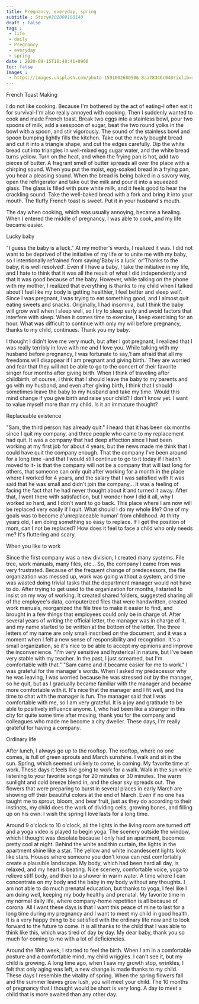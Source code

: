 ```yaml
---
title: Pregnancy, everyday, spring
subtitle : Story#202009160140
draft : false
tags :
 - life
 - daily
 - Pregnancy
 - everyday
 - spring
date : 2020-09-15T16:40:41+0900
toc: false
images : 
 - https://images.unsplash.com/photo-1591002680506-8aa78346c040?ixlib=rb-1.2.1&q=80&fm=jpg&crop=entropy&cs=tinysrgb&w=1080&fit=max&ixid=eyJhcHBfaWQiOjE1NTU0OX0
---
```


French Toast Making  

I do not like cooking. Because I'm bothered by the act of eating-I often eat it for survival-I'm also really annoyed with cooking. Then I suddenly wanted to cook and made French toast. Break two eggs into a stainless bowl, pour two spoons of milk, add a sesspoon of sugar, beat the two round yolks in the bowl with a spoon, and stir vigorously. The sound of the stainless bowl and spoon bumping lightly fills the kitchen. Take out the newly bought bread and cut it into a triangle shape, and cut the edges carefully. Dip the white bread cut into triangles in well-mixed egg sugar water, and the white bread turns yellow. Turn on the heat, and when the frying pan is hot, add two pieces of butter. A fragrant smell of butter spreads all over the place with a chirping sound. When you put the moist, egg-soaked bread in a frying pan, you hear a pleasing sound. When the bread is being baked in a savory way, open the refrigerator and take out the milk and pour it into a squeezed glass. The glass is filled with pure white milk, and it feels good to hear the crackling sound. Take the well-baked bread with a fork and bring it into your mouth. The fluffy French toast is sweet. Put it in your husband's mouth.  

The day when cooking, which was usually annoying, became a healing. When I entered the middle of pregnancy, I was able to cook, and my life became easier.  

Lucky baby  

"I guess the baby is a luck." At my mother's words, I realized it was. I did not want to be deprived of the initiative of my life or to unite me with my baby, so I intentionally refrained from saying'Baby is a luck' or'Thanks to the baby, it is well resolved'. Even if I have a baby, I take the initiative in my life, and I hate to think that it was all the result of what I did independently and that it was good because of the baby. However, while talking on the phone with my mother, I realized that everything is thanks to my child when I talked about'I feel like my body is getting healthier, I feel better and sleep well'. Since I was pregnant, I was trying to eat something good, and I almost quit eating sweets and snacks. Originally, I had insomnia, but I think the baby will grow well when I sleep well, so I try to sleep early and avoid factors that interfere with sleep. When it comes time to exercise, I keep exercising for an hour. What was difficult to continue with only my will before pregnancy, thanks to my child, continues. Thank you my baby.  

I thought I didn't love me very much, but after I got pregnant, I realized that I was really terribly in love with me and I love you. While talking with my husband before pregnancy, I was fortunate to say,'I am afraid that all my freedoms will disappear if I am pregnant and giving birth.' They are worried and fear that they will not be able to go to the concert of their favorite singer four months after giving birth. When I think of traveling after childbirth, of course, I think that I should leave the baby to my parents and go with my husband, and even after giving birth, I think that I should sometimes leave the baby to my husband and take my time. Would this mind change if you give birth and raise your child? I don't know yet. I want to value myself more than my child. Is it an immature thought?  

Replaceable existence  

"Sam, the third person has already quit." I heard that it has been six months since I quit my company, and three people who came to my replacement had quit. It was a company that had deep affection since I had been working at my first job for about 4 years, but the news made me think that I could have quit the company enough. That the company I've been around for a long time -and that I would still continue to go to it today if I hadn't moved to it- is that the company will not be a company that will last long for others, that someone can only quit after working for a month in the place where I worked for 4 years, and the salary that I was satisfied with It was said that he was small and didn't join the company... It was a feeling of facing the fact that he had never thought about it and turned it away. After that, I went there with satisfaction, but I wonder how I did it all, why I worked so hard, and I don't want to go back. This place where I am now will be replaced very easily if I quit. What should I do my whole life? One of my goals was to become a'unreplaceable human' from childhood. At thirty years old, I am doing something so easy to replace. If I get the position of mom, can I not be replaced? How does it feel to face a child who only needs me? It's fluttering and scary.  

When you like to work  

Since the first company was a new division, I created many systems. File tree, work manuals, many files, etc... So, the company I came from was very frustrated. Because of the frequent change of predecessors, the file organization was messed up, work was going without a system, and time was wasted doing trivial tasks that the department manager would not have to do. After trying to get used to the organization for months, I started to insist on my way of working. It created shared folders, suggested sharing all of the employee's data, computerized files that were handwritten, created work manuals, reorganized the file tree to make it easier to find, and brought in a few things that employees could only be in charge of. After several years of writing the official letter, the manager was in charge of it, and my name started to be written at the bottom of the letter. The three letters of my name are only small inscribed on the document, and it was a moment when I felt a new sense of responsibility and recognition. It's a small organization, so it's nice to be able to accept my opinions and improve the inconvenience. "I'm very sensitive and hysterical in nature, but I've been very stable with my teacher. In the past, I just screamed, but I'm comfortable with that." "Sam came and it became easier for me to work." I was grateful for the manager's words. When I asked my predecessor why he was leaving, I was worried because he was stressed out by the manager, so he quit, but as I gradually became familiar with the manager and became more comfortable with it. It's nice that the manager and I fit well, and the time to chat with the manager is fun. The manager said that I was comfortable with me, so I am very grateful. It is a joy and gratitude to be able to positively influence anyone. I, who had been like a stranger in this city for quite some time after moving, thank you for the company and colleagues who made me become a city dweller. These days, I'm really grateful for having a company.  

Ordinary life  

After lunch, I always go up to the rooftop. The rooftop, where no one comes, is full of green sprouts and March sunshine. I walk and sit in the sun. Spring, which seemed unlikely to come, is coming. My favorite time at work. These days it feels like going to work for a walk. Walk in the sun while listening to your favorite songs for 20 minutes or 30 minutes. The warm sunlight and cold breeze blend in, and the clear sky spreads out. The flowers that were preparing to burst in several places in early March are showing off their beautiful colors at the end of March. Even if no one has taught me to sprout, bloom, and bear fruit, just as they do according to their instincts, my child does the work of dividing cells, growing bones, and filling up on his own. I wish the spring I love lasts for a long time.  

Around 9 o'clock to 10 o'clock, all the lights in the living room are turned off and a yoga video is played to begin yoga. The scenery outside the window, which I thought was desolate because I only had an apartment, becomes pretty cool at night. Behind the white and thin curtain, the lights in the apartment shine like a star. The yellow and white incandescent lights look like stars. Houses where someone you don't know can rest comfortably create a plausible landscape. My body, which had been hard all day, is relaxed, and my heart is beating. Nice scenery, comfortable voice, yoga to relieve stiff body, and then to a shower in warm water. A time where I can concentrate on my body and the baby in my body without any thoughts. I am not able to do much prenatal education, but thanks to yoga, I feel like I am doing well, keeping my body healthy and prenatal. My favorite time in my normal daily life, where company-home repetition is all because of corona. All I want these days is that I want this peace of mine to last for a long time during my pregnancy and I want to meet my child in good health. It is a very happy thing to be satisfied with the ordinary life now and to look forward to the future to come. It is all thanks to the child that I was able to think like this, which was tired of day by day. My dear baby, thank you so much for coming to me with a lot of deficiencies.  

Around the 18th week, I started to feel the birth. When I am in a comfortable posture and a comfortable mind, my child wriggles. I can't see it, but my child is growing. A long time ago, when I saw my growth stop, wrinkles, I felt that only aging was left, a new change is made thanks to my child. These days I resemble the vitality of spring. When the spring flowers fall and the summer leaves grow lush, you will meet your child. The 10 months of pregnancy that I thought would be short is very long. A day to meet a child that is more awaited than any other day.  

